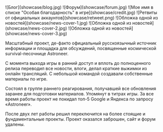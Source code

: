 <gallery>
    ![Блог](showcase/blog.jpg)
    ![Форум](showcase/forum.jpg)
    ![Мое имя в списке "Особая благодарность" в игре](showcase/credit.jpg)
    ![Ретвиты от официальных аккаунтов](showcase/retweet.png)
    ![Обложка одной из новостей](showcase/news-cover-1.jpg)
    ![Обложка одной из новостей](showcase/news-cover-2.jpg)
    ![Обложка одной из новостей](showcase/news-cover-3.jpg)
</gallery>

Масштабный проект, де-факто официальный русскоязычный источник информации и площадка для обсуждений, посвященные космической survival-песочнице Astroneer.

С момента выхода игры в ранний доступ и вплоть до полноценного релиза переводил все новости, влоги, делал краткие выжимки из онлайн трансляций. С небольшой командой создавали собственные материалы по игре.

Состоял в группе раннего реагирования, получавшей все обновления заранее для подготовки материалов.
Упомянут в титрах игры. За все время работы проект не покидал топ-5 Google и Яндекса по запросу «Astroneer».

После двух лет работы решил переключится на более стоящие и фундаментальные проекты.
Проект оказался заброшен, сайт и форум удалены.